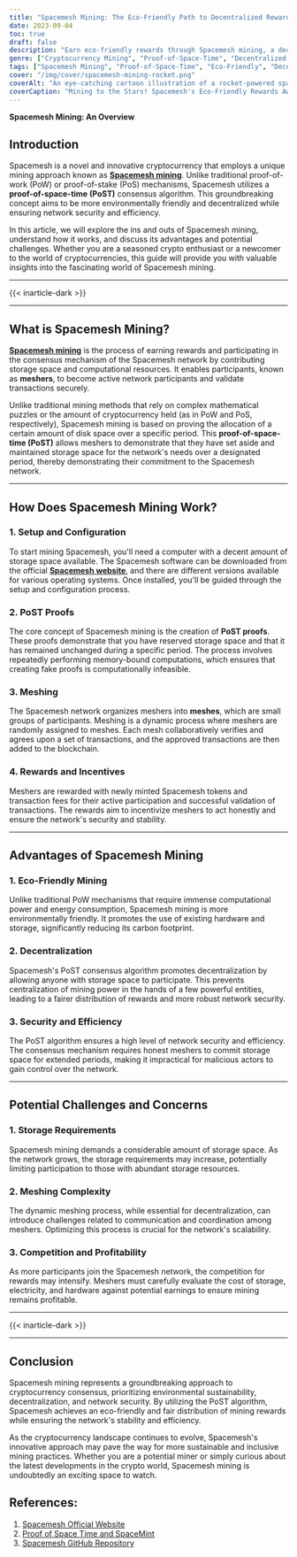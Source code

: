 ```yaml
---
title: "Spacemesh Mining: The Eco-Friendly Path to Decentralized Rewards"
date: 2023-09-04
toc: true
draft: false
description: "Earn eco-friendly rewards through Spacemesh mining, a decentralized approach using the innovative PoST consensus algorithm."
genre: ["Cryptocurrency Mining", "Proof-of-Space-Time", "Decentralized Rewards", "Eco-Friendly Mining", "Blockchain Technology", "Cryptocurrency", "Crypto Mining", "Proof-of-Space", "Decentralization", "Blockchain Consensus"]
tags: ["Spacemesh Mining", "Proof-of-Space-Time", "Eco-Friendly", "Decentralization", "Cryptocurrency Mining", "Blockchain Technology", "Meshers", "PoST Proofs", "Mining Rewards", "Crypto Enthusiasts", "Decentralized Consensus", "Eco-Friendly Mining Solutions", "Cryptocurrency Rewards", "Cryptocurrency Security", "Proof-of-Space", "Crypto Innovation", "Blockchain Network", "Spacemesh Network", "Meshing Process", "Cryptocurrency Efficiency", "Crypto Participation", "Cryptocurrency Scalability", "Blockchain Incentives", "Spacemesh Software", "Spacemesh Tokens", "Crypto Network", "Cryptocurrency Transactions", "Cryptocurrency Decentralization", "Crypto Challenges"]
cover: "/img/cover/spacemesh-mining-rocket.png"
coverAlt: "An eye-catching cartoon illustration of a rocket-powered spaceship mining cryptocurrencies in outer space, symbolizing the eco-friendly and innovative Spacemesh mining process."
coverCaption: "Mining to the Stars! Spacemesh's Eco-Friendly Rewards Await."
---
```


**Spacemesh Mining: An Overview**

## Introduction

Spacemesh is a novel and innovative cryptocurrency that employs a unique mining approach known as [**Spacemesh mining**](https://www.spacemesh.io/). Unlike traditional proof-of-work (PoW) or proof-of-stake (PoS) mechanisms, Spacemesh utilizes a **proof-of-space-time (PoST)** consensus algorithm. This groundbreaking concept aims to be more environmentally friendly and decentralized while ensuring network security and efficiency.

In this article, we will explore the ins and outs of Spacemesh mining, understand how it works, and discuss its advantages and potential challenges. Whether you are a seasoned crypto enthusiast or a newcomer to the world of cryptocurrencies, this guide will provide you with valuable insights into the fascinating world of Spacemesh mining.

______
{{< inarticle-dark >}}
______

## What is Spacemesh Mining?

[**Spacemesh mining**](https://www.spacemesh.io/) is the process of earning rewards and participating in the consensus mechanism of the Spacemesh network by contributing storage space and computational resources. It enables participants, known as **meshers**, to become active network participants and validate transactions securely.

Unlike traditional mining methods that rely on complex mathematical puzzles or the amount of cryptocurrency held (as in PoW and PoS, respectively), Spacemesh mining is based on proving the allocation of a certain amount of disk space over a specific period. This **proof-of-space-time (PoST)** allows meshers to demonstrate that they have set aside and maintained storage space for the network's needs over a designated period, thereby demonstrating their commitment to the Spacemesh network.

______

## How Does Spacemesh Mining Work?

### 1. Setup and Configuration

To start mining Spacemesh, you'll need a computer with a decent amount of storage space available. The Spacemesh software can be downloaded from the official [**Spacemesh website**](https://www.spacemesh.io/), and there are different versions available for various operating systems. Once installed, you'll be guided through the setup and configuration process.

### 2. PoST Proofs

The core concept of Spacemesh mining is the creation of **PoST proofs**. These proofs demonstrate that you have reserved storage space and that it has remained unchanged during a specific period. The process involves repeatedly performing memory-bound computations, which ensures that creating fake proofs is computationally infeasible.

### 3. Meshing

The Spacemesh network organizes meshers into **meshes**, which are small groups of participants. Meshing is a dynamic process where meshers are randomly assigned to meshes. Each mesh collaboratively verifies and agrees upon a set of transactions, and the approved transactions are then added to the blockchain.

### 4. Rewards and Incentives

Meshers are rewarded with newly minted Spacemesh tokens and transaction fees for their active participation and successful validation of transactions. The rewards aim to incentivize meshers to act honestly and ensure the network's security and stability.

______

## Advantages of Spacemesh Mining

### 1. Eco-Friendly Mining

Unlike traditional PoW mechanisms that require immense computational power and energy consumption, Spacemesh mining is more environmentally friendly. It promotes the use of existing hardware and storage, significantly reducing its carbon footprint.

### 2. Decentralization

Spacemesh's PoST consensus algorithm promotes decentralization by allowing anyone with storage space to participate. This prevents centralization of mining power in the hands of a few powerful entities, leading to a fairer distribution of rewards and more robust network security.

### 3. Security and Efficiency

The PoST algorithm ensures a high level of network security and efficiency. The consensus mechanism requires honest meshers to commit storage space for extended periods, making it impractical for malicious actors to gain control over the network.

______

## Potential Challenges and Concerns

### 1. Storage Requirements

Spacemesh mining demands a considerable amount of storage space. As the network grows, the storage requirements may increase, potentially limiting participation to those with abundant storage resources.

### 2. Meshing Complexity

The dynamic meshing process, while essential for decentralization, can introduce challenges related to communication and coordination among meshers. Optimizing this process is crucial for the network's scalability.

### 3. Competition and Profitability

As more participants join the Spacemesh network, the competition for rewards may intensify. Meshers must carefully evaluate the cost of storage, electricity, and hardware against potential earnings to ensure mining remains profitable.

______
{{< inarticle-dark >}}
______

## Conclusion

Spacemesh mining represents a groundbreaking approach to cryptocurrency consensus, prioritizing environmental sustainability, decentralization, and network security. By utilizing the PoST algorithm, Spacemesh achieves an eco-friendly and fair distribution of mining rewards while ensuring the network's stability and efficiency.

As the cryptocurrency landscape continues to evolve, Spacemesh's innovative approach may pave the way for more sustainable and inclusive mining practices. Whether you are a potential miner or simply curious about the latest developments in the crypto world, Spacemesh mining is undoubtedly an exciting space to watch.

## References:

1. [Spacemesh Official Website](https://www.spacemesh.io/)
2. [Proof of Space Time and SpaceMint](https://eprint.iacr.org/2013/796.pdf)
3. [Spacemesh GitHub Repository](https://github.com/spacemeshos)